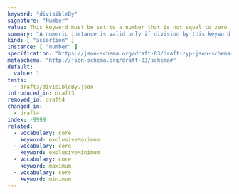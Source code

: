 ```yaml
---
keyword: "divisibleBy"
signature: "Number"
value: This keyword must be set to a number that is not equal to zero
summary: "A numeric instance is valid only if division by this keyword's value results in an integer."
kind: [ "assertion" ]
instance: [ "number" ]
specification: "https://json-schema.org/draft-03/draft-zyp-json-schema-03.pdf#5.24"
metaschema: "http://json-schema.org/draft-03/schema#"
default:
  value: 1
tests:
  - draft3/divisibleBy.json
introduced_in: draft3
removed_in: draft4
changed_in:
  - draft4
index: -9999
related:
  - vocabulary: core
    keyword: exclusiveMaximum
  - vocabulary: core
    keyword: exclusiveMinimum
  - vocabulary: core
    keyword: maximum
  - vocabulary: core
    keyword: minimum
---
```

